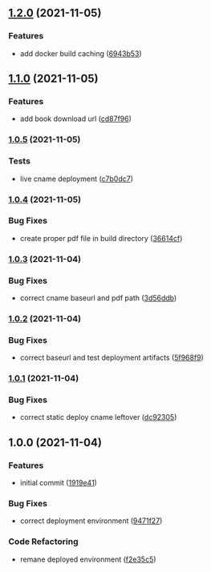 ## [1.2.0](https://github.com/0-vortex/open-sauced-docs-test/compare/v1.1.0...v1.2.0) (2021-11-05)


### Features

* add docker build caching ([6943b53](https://github.com/0-vortex/open-sauced-docs-test/commit/6943b5360288f7ee1a98a790751fe253561e20ba))

## [1.1.0](https://github.com/0-vortex/open-sauced-docs-test/compare/v1.0.5...v1.1.0) (2021-11-05)


### Features

* add book download url ([cd87f96](https://github.com/0-vortex/open-sauced-docs-test/commit/cd87f96d3b923e926adec0f2653522f87016b399))

### [1.0.5](https://github.com/0-vortex/open-sauced-docs-test/compare/v1.0.4...v1.0.5) (2021-11-05)


### Tests

* live cname deployment ([c7b0dc7](https://github.com/0-vortex/open-sauced-docs-test/commit/c7b0dc7ee03e5422aa82e24a1787336a5ffc80d7))

### [1.0.4](https://github.com/0-vortex/open-sauced-docs-test/compare/v1.0.3...v1.0.4) (2021-11-05)


### Bug Fixes

* create proper pdf file in build directory ([36614cf](https://github.com/0-vortex/open-sauced-docs-test/commit/36614cffcb97d2fb756f97a57377149a522cc911))

### [1.0.3](https://github.com/0-vortex/open-sauced-docs-test/compare/v1.0.2...v1.0.3) (2021-11-04)


### Bug Fixes

* correct cname baseurl and pdf path ([3d56ddb](https://github.com/0-vortex/open-sauced-docs-test/commit/3d56ddb417736161894cc1176e89d25a9b253295))

### [1.0.2](https://github.com/0-vortex/open-sauced-docs-test/compare/v1.0.1...v1.0.2) (2021-11-04)


### Bug Fixes

* correct baseurl and test deployment artifacts ([5f968f9](https://github.com/0-vortex/open-sauced-docs-test/commit/5f968f96fbdbf11e1e853846fff68984cfd06166))

### [1.0.1](https://github.com/0-vortex/open-sauced-docs-test/compare/v1.0.0...v1.0.1) (2021-11-04)


### Bug Fixes

* correct static deploy cname leftover ([dc92305](https://github.com/0-vortex/open-sauced-docs-test/commit/dc92305a52bb6b9b1eb6f13aa8b3247e6bf33628))

## 1.0.0 (2021-11-04)


### Features

* initial commit ([1919e41](https://github.com/0-vortex/open-sauced-docs-test/commit/1919e41e99f38b564b51fa88ed5d6b61558b9e22))


### Bug Fixes

* correct deployment environment ([9471f27](https://github.com/0-vortex/open-sauced-docs-test/commit/9471f273a977ff5968a7153490c9706f7d5d110d))


### Code Refactoring

* remane deployed environment ([f2e35c5](https://github.com/0-vortex/open-sauced-docs-test/commit/f2e35c5799cb2c96a06265edea9b1a1a4cf2f76e))
